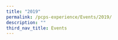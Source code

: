 ```yaml
---
title: "2019"
permalink: /pcps-experience/Events/2019/
description: ""
third_nav_title: Events
---
```

